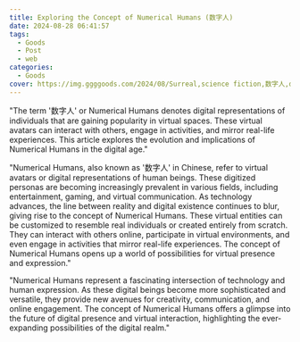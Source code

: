 ```yaml
---
title: Exploring the Concept of Numerical Humans (数字人)
date: 2024-08-28 06:41:57
tags:
  - Goods
  - Post
  - web
categories:
  - Goods
cover: https://img.ggggoods.com/2024/08/Surreal,science fiction,数字人,digital man,technology,tech,diagrams,renderings,colors_20240830_00001_.png
---
```


"The term '数字人' or Numerical Humans denotes digital representations of individuals that are gaining popularity in virtual spaces. These virtual avatars can interact with others, engage in activities, and mirror real-life experiences. This article explores the evolution and implications of Numerical Humans in the digital age."

"Numerical Humans, also known as '数字人' in Chinese, refer to virtual avatars or digital representations of human beings. These digitized personas are becoming increasingly prevalent in various fields, including entertainment, gaming, and virtual communication. As technology advances, the line between reality and digital existence continues to blur, giving rise to the concept of Numerical Humans. These virtual entities can be customized to resemble real individuals or created entirely from scratch. They can interact with others online, participate in virtual environments, and even engage in activities that mirror real-life experiences. The concept of Numerical Humans opens up a world of possibilities for virtual presence and expression."

"Numerical Humans represent a fascinating intersection of technology and human expression. As these digital beings become more sophisticated and versatile, they provide new avenues for creativity, communication, and online engagement. The concept of Numerical Humans offers a glimpse into the future of digital presence and virtual interaction, highlighting the ever-expanding possibilities of the digital realm."
